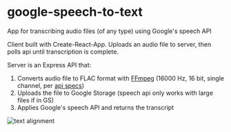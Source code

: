 # google-speech-to-text

App for transcribing audio files (of any type) using Google's speech API

Client built with Create-React-App. Uploads an audio file to server, then polls api until transcription is complete.

Server is an Express API that:
  1. Converts audio file to FLAC format with [FFmpeg](https://www.ffmpeg.org/) (16000 Hz, 16 bit, single channel, per [api specs](https://cloud.google.com/speech/docs/best-practices))
  2. Uploads the file to Google Storage (speech api only works with large files if in GS)
  3. Applies Google's speech API and returns the transcript

![text alignment](https://github.com/JJTimmons/google-speech-to-text/blob/master/analysis/alignment.png?raw=true)
